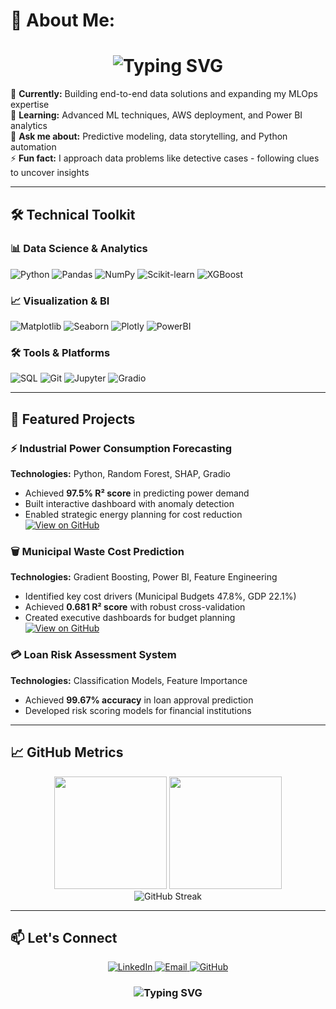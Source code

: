# 💫 About Me:

<h1 align="center">
  <img src="https://readme-typing-svg.demolab.com?font=Fira+Code&weight=600&size=22&pause=1000&color=1E90FF&center=true&vCenter=true&width=700&lines=👋+Hi,+I'm+Lesiba+James+Kganyago;Data+Science+Professional;Informatics+Graduate;Machine+Learning+Enthusiast;Turning+Data+Into+Business+Value!" alt="Typing SVG">
</h1>

🔭 **Currently:** Building end-to-end data solutions and expanding my MLOps expertise  
🌱 **Learning:** Advanced ML techniques, AWS deployment, and Power BI analytics  
💬 **Ask me about:** Predictive modeling, data storytelling, and Python automation  
⚡ **Fun fact:** I approach data problems like detective cases - following clues to uncover insights  

---

## 🛠️ Technical Toolkit

### 📊 Data Science & Analytics
![Python](https://img.shields.io/badge/Python-3.9+-3776AB?logo=python&logoColor=white)
![Pandas](https://img.shields.io/badge/Pandas-150458?logo=pandas&logoColor=white)
![NumPy](https://img.shields.io/badge/NumPy-013243?logo=numpy&logoColor=white)
![Scikit-learn](https://img.shields.io/badge/Scikit--Learn-F7931E?logo=scikit-learn&logoColor=white)
![XGBoost](https://img.shields.io/badge/XGBoost-3776AB?logo=xgboost&logoColor=white)

### 📈 Visualization & BI
![Matplotlib](https://img.shields.io/badge/Matplotlib-11557C?logo=matplotlib&logoColor=white)
![Seaborn](https://img.shields.io/badge/Seaborn-FF6F00?logo=seaborn&logoColor=white)
![Plotly](https://img.shields.io/badge/Plotly-3F4F75?logo=plotly&logoColor=white)
![PowerBI](https://img.shields.io/badge/Power_BI-F2C811?logo=powerbi&logoColor=black)

### 🛠️ Tools & Platforms
![SQL](https://img.shields.io/badge/SQL-4479A1?logo=mysql&logoColor=white)
![Git](https://img.shields.io/badge/Git-F05032?logo=git&logoColor=white)
![Jupyter](https://img.shields.io/badge/Jupyter-F37626?logo=jupyter&logoColor=white)
![Gradio](https://img.shields.io/badge/Gradio-FF6B6B?logo=gradio&logoColor=white)

---

## 🚀 Featured Projects

### ⚡ Industrial Power Consumption Forecasting
**Technologies:** Python, Random Forest, SHAP, Gradio  
- Achieved **97.5% R² score** in predicting power demand
- Built interactive dashboard with anomaly detection
- Enabled strategic energy planning for cost reduction  
[![View on GitHub](https://img.shields.io/badge/View_Repo-181717?logo=github&logoColor=white)](https://github.com/JmineSA/Power-Consumption-Forecasting-with-Predictive-Analytics)

### 🗑️ Municipal Waste Cost Prediction
**Technologies:** Gradient Boosting, Power BI, Feature Engineering  
- Identified key cost drivers (Municipal Budgets 47.8%, GDP 22.1%)
- Achieved **0.681 R² score** with robust cross-validation
- Created executive dashboards for budget planning  
[![View on GitHub](https://img.shields.io/badge/View_Repo-181717?logo=github&logoColor=white)](https://github.com/JmineSA/Municipal-Waste-Cost-Prediction)

### 💳 Loan Risk Assessment System
**Technologies:** Classification Models, Feature Importance  
- Achieved **99.67% accuracy** in loan approval prediction
- Developed risk scoring models for financial institutions

---

## 📈 GitHub Metrics

<div align="center">
  <img height="180em" src="https://github-readme-stats.vercel.app/api?username=JmineSA&show_icons=true&theme=tokyonight&include_all_commits=true&count_private=true"/>
  <img height="180em" src="https://github-readme-stats.vercel.app/api/top-langs/?username=JmineSA&layout=compact&langs_count=8&theme=tokyonight"/>
</div>

<div align="center">
  <img src="https://streak-stats.demolab.com?user=JmineSA&theme=tokyonight" alt="GitHub Streak"/>
</div>

---

## 📫 Let's Connect

<p align="center">
  <a href="https://www.linkedin.com/in/lesiba-kganyago-a39b302b0/">
    <img src="https://img.shields.io/badge/LinkedIn-0077B5?style=for-the-badge&logo=linkedin&logoColor=white" alt="LinkedIn">
  </a>
  <a href="mailto:lesibajmine@gmail.com">
    <img src="https://img.shields.io/badge/Email-D14836?style=for-the-badge&logo=gmail&logoColor=white" alt="Email">
  </a>
  <a href="https://github.com/JmineSA">
    <img src="https://img.shields.io/badge/GitHub-181717?style=for-the-badge&logo=github&logoColor=white" alt="GitHub">
  </a>
</p>

<h3 align="center">
  <img src="https://readme-typing-svg.demolab.com?font=Fira+Code&weight=600&size=18&pause=1000&color=F79B29&center=true&width=435&lines=Open+to+collaborations+and+new+opportunities!;Let's+create+data-driven+solutions+together!+🚀" alt="Typing SVG">
</h3>
